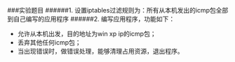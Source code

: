 ###实验题目
######1. 设置iptables过滤规则为：所有从本机发出的icmp包全部到自己编写的应用程序
######2. 编写应用程序，功能如下：
 * 允许从本机出发，目的地址为win xp ip的icmp包；
 * 丢弃其他任何icmp包；
 * 当出现错误时，做错误处理，能够清理占用资源，退出程序。